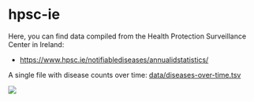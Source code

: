 # hpsc-ie

Here, you can find data compiled from the Health Protection Surveillance Center in Ireland:

- https://www.hpsc.ie/notifiablediseases/annualidstatistics/

A single file with disease counts over time: [data/diseases-over-time.tsv](data/diseases-over-time.tsv)

![](https://github.com/user-attachments/assets/8497160a-dd5e-4466-87db-db4020c8f0a8)
